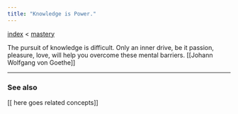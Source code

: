 ```yaml
---
title: "Knowledge is Power."
---
```


[index](/.md) < [mastery](books/Mastery.md)


The pursuit of knowledge is difficult. Only an inner drive, be it passion, pleasure, love, will help you overcome these mental barriers. [[Johann Wolfgang von Goethe]]

-------------
### See also
[[ here goes related concepts]]

